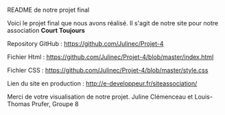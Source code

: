 README de notre projet final

Voici le projet final que nous avons réalisé. Il s'agit de notre site pour notre association **Court Toujours**

Repository GitHub : https://github.com/Julinec/Projet-4

Fichier Html : https://github.com/Julinec/Projet-4/blob/master/index.html

Fichier CSS : https://github.com/Julinec/Projet-4/blob/master/style.css

Lien du site en production : http://e-developpeur.fr/siteassociation/

Merci de votre visualisation de notre projet.
Juline Clémenceau et Louis-Thomas Prufer, Groupe 8
